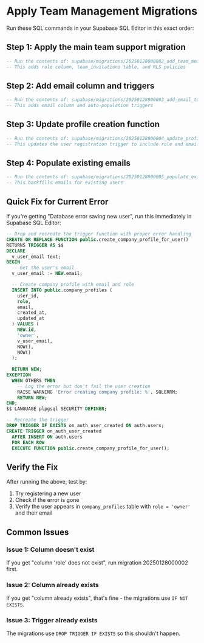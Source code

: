 # Apply Team Management Migrations

Run these SQL commands in your Supabase SQL Editor in this exact order:

## Step 1: Apply the main team support migration
```sql
-- Run the contents of: supabase/migrations/20250128000002_add_team_members_support.sql
-- This adds role column, team_invitations table, and RLS policies
```

## Step 2: Add email column and triggers
```sql
-- Run the contents of: supabase/migrations/20250128000003_add_email_to_company_profiles.sql
-- This adds email column and auto-population triggers
```

## Step 3: Update profile creation function
```sql
-- Run the contents of: supabase/migrations/20250128000004_update_profile_creation_with_email.sql
-- This updates the user registration trigger to include role and email
```

## Step 4: Populate existing emails
```sql
-- Run the contents of: supabase/migrations/20250128000005_populate_existing_emails.sql
-- This backfills emails for existing users
```

## Quick Fix for Current Error

If you're getting "Database error saving new user", run this immediately in Supabase SQL Editor:

```sql
-- Drop and recreate the trigger function with proper error handling
CREATE OR REPLACE FUNCTION public.create_company_profile_for_user()
RETURNS TRIGGER AS $$
DECLARE
  v_user_email text;
BEGIN
  -- Get the user's email
  v_user_email := NEW.email;

  -- Create company profile with email and role
  INSERT INTO public.company_profiles (
    user_id,
    role,
    email,
    created_at,
    updated_at
  ) VALUES (
    NEW.id,
    'owner',
    v_user_email,
    NOW(),
    NOW()
  );
  
  RETURN NEW;
EXCEPTION
  WHEN OTHERS THEN
    -- Log the error but don't fail the user creation
    RAISE WARNING 'Error creating company profile: %', SQLERRM;
    RETURN NEW;
END;
$$ LANGUAGE plpgsql SECURITY DEFINER;

-- Recreate the trigger
DROP TRIGGER IF EXISTS on_auth_user_created ON auth.users;
CREATE TRIGGER on_auth_user_created
  AFTER INSERT ON auth.users
  FOR EACH ROW
  EXECUTE FUNCTION public.create_company_profile_for_user();
```

## Verify the Fix

After running the above, test by:
1. Try registering a new user
2. Check if the error is gone
3. Verify the user appears in `company_profiles` table with `role = 'owner'` and their email

## Common Issues

### Issue 1: Column doesn't exist
If you get "column 'role' does not exist", run migration 20250128000002 first.

### Issue 2: Column already exists
If you get "column already exists", that's fine - the migrations use `IF NOT EXISTS`.

### Issue 3: Trigger already exists
The migrations use `DROP TRIGGER IF EXISTS` so this shouldn't happen.
